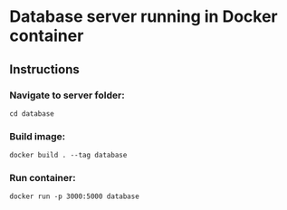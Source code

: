 # Database server running in Docker container

## Instructions

### Navigate to server folder:
```
cd database
```

### Build image:
```
docker build . --tag database
```

### Run container:
```
docker run -p 3000:5000 database
```

